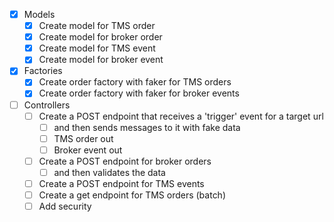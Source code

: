 - [x] Models
  - [x] Create model for TMS order
  - [x] Create model for broker order
  - [x] Create model for TMS event
  - [x] Create model for broker event
- [x] Factories
  - [x] Create order factory with faker for TMS orders
  - [x] Create order factory with faker for broker events
- [ ] Controllers
  - [ ] Create a POST endpoint that receives a 'trigger' event for a target url
    - [ ] and then sends messages to it with fake data
    - [ ] TMS order out
    - [ ] Broker event out
  - [ ] Create a POST endpoint for broker orders
    - [ ] and then validates the data
  - [ ] Create a POST endpoint for TMS events
  - [ ] Create a get endpoint for TMS orders (batch)
  - [ ] Add security
